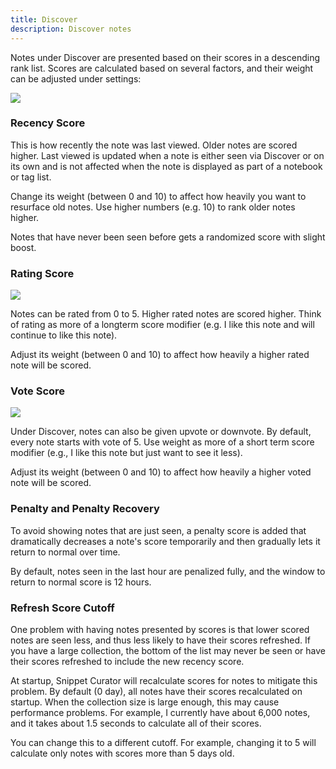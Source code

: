 ```yaml
---
title: Discover
description: Discover notes
---
```


Notes under Discover are presented based on their scores in a descending rank list. Scores are calculated based on several factors, and their weight can be adjusted under settings:

![](/images/settings-discover.png)

### Recency Score

This is how recently the note was last viewed. Older notes are scored higher. Last viewed is updated when a note is either seen via Discover or on its own and is not affected when the note is displayed as part of a notebook or tag list. 

Change its weight (between 0 and 10) to affect how heavily you want to resurface old notes. Use higher numbers (e.g. 10) to rank older notes higher. 

Notes that have never been seen before gets a randomized score with slight boost.


### Rating Score 
 
![](/images/star.png)

Notes can be rated from 0 to 5. Higher rated notes are scored higher. Think of rating as more of a longterm score modifier (e.g. I like this note and will continue to like this note). 

Adjust its weight (between 0 and 10) to affect how heavily a higher rated note will be scored.

### Vote Score

![](/images/navigation.png)

Under Discover, notes can also be given upvote or downvote. By default, every note starts with vote of 5. Use weight as more of a short term score modifier (e.g., I like this note but just want to see it less).

Adjust its weight (between 0 and 10) to affect how heavily a higher voted note will be scored.


### Penalty and Penalty Recovery 

To avoid showing notes that are just seen, a penalty score is added that dramatically decreases a note's score temporarily and then gradually lets it return to normal over time.

By default, notes seen in the last hour are penalized fully, and the window to return to normal score is 12 hours.

### Refresh Score Cutoff

One problem with having notes presented by scores is that lower scored notes are seen less, and thus less likely to have their scores refreshed. If you have a large collection, the bottom of the list may never be seen or have their scores refreshed to include the new recency score.

At startup, Snippet Curator will recalculate scores for notes to mitigate this problem. By default (0 day), all notes have their scores recalculated on startup. When the collection size is large enough, this may cause performance problems. For example, I currently have about 6,000 notes, and it takes about 1.5 seconds to calculate all of their scores.

You can change this to a different cutoff. For example, changing it to 5 will calculate only notes with scores more than 5 days old. 

